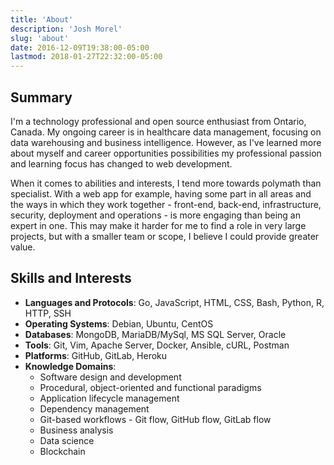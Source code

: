 ```yaml
---
title: 'About'
description: 'Josh Morel'
slug: 'about'
date: 2016-12-09T19:38:00-05:00
lastmod: 2018-01-27T22:32:00-05:00
---
```


## Summary

I'm a technology professional and open source enthusiast from Ontario, Canada. My ongoing career is in healthcare data management,
focusing on data warehousing and business intelligence. However, as I've learned more about myself and career opportunities possibilities
my professional passion and learning focus has changed to web development.

When it comes to abilities and interests, I tend more towards polymath than specialist.
With a web app for example, having some part in all areas and the ways in which they work together -
front-end, back-end, infrastructure, security, deployment and operations - is more engaging than being an expert in one.
This may make it harder for me to find a role in very large projects, but with a smaller team or scope, I believe I could provide greater value.

## Skills and Interests

* **Languages and Protocols**: Go, JavaScript, HTML, CSS, Bash, Python, R, HTTP, SSH
* **Operating Systems**: Debian, Ubuntu, CentOS
* **Databases**: MongoDB, MariaDB/MySql, MS SQL Server, Oracle
* **Tools**: Git, Vim, Apache Server, Docker, Ansible, cURL, Postman
* **Platforms**: GitHub, GitLab, Heroku
* **Knowledge Domains**:
  * Software design and development
  * Procedural, object-oriented and functional paradigms
  * Application lifecycle management
  * Dependency management
  * Git-based workflows - Git flow, GitHub flow, GitLab flow
  * Business analysis
  * Data science
  * Blockchain
